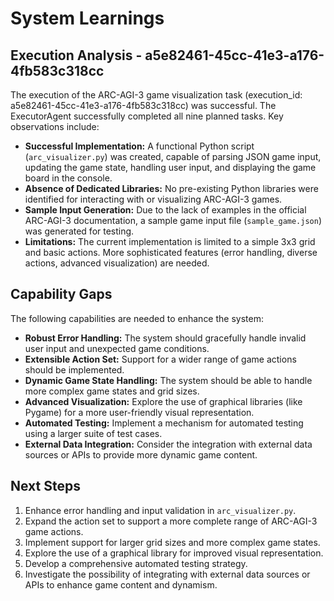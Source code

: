# System Learnings

## Execution Analysis - a5e82461-45cc-41e3-a176-4fb583c318cc

The execution of the ARC-AGI-3 game visualization task (execution_id: a5e82461-45cc-41e3-a176-4fb583c318cc) was successful.  The ExecutorAgent successfully completed all nine planned tasks.  Key observations include:

*   **Successful Implementation:** A functional Python script (`arc_visualizer.py`) was created, capable of parsing JSON game input, updating the game state, handling user input, and displaying the game board in the console.
*   **Absence of Dedicated Libraries:** No pre-existing Python libraries were identified for interacting with or visualizing ARC-AGI-3 games.
*   **Sample Input Generation:**  Due to the lack of examples in the official ARC-AGI-3 documentation, a sample game input file (`sample_game.json`) was generated for testing.
*   **Limitations:** The current implementation is limited to a simple 3x3 grid and basic actions.  More sophisticated features (error handling, diverse actions, advanced visualization) are needed.

## Capability Gaps

The following capabilities are needed to enhance the system:

*   **Robust Error Handling:** The system should gracefully handle invalid user input and unexpected game conditions.
*   **Extensible Action Set:**  Support for a wider range of game actions should be implemented.
*   **Dynamic Game State Handling:**  The system should be able to handle more complex game states and grid sizes.
*   **Advanced Visualization:**  Explore the use of graphical libraries (like Pygame) for a more user-friendly visual representation.
*   **Automated Testing:** Implement a mechanism for automated testing using a larger suite of test cases.
*   **External Data Integration:**  Consider the integration with external data sources or APIs to provide more dynamic game content.

## Next Steps

1.  Enhance error handling and input validation in `arc_visualizer.py`.
2.  Expand the action set to support a more complete range of ARC-AGI-3 game actions.
3.  Implement support for larger grid sizes and more complex game states.
4.  Explore the use of a graphical library for improved visual representation.
5.  Develop a comprehensive automated testing strategy.
6.  Investigate the possibility of integrating with external data sources or APIs to enhance game content and dynamism.